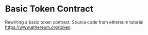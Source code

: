 # Basic Token Contract
Rewriting a basic token contract. Source code from ethereum tutorial https://www.ethereum.org/token.
